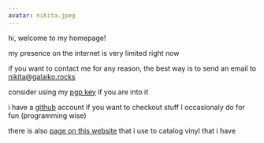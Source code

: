 ```yaml
---
avatar: nikita.jpeg
---
```


hi, welcome to my homepage!

my presence on the internet is very limited right now

if you want to contact me for any reason, the best way is to send an email to [nikita@galaiko.rocks][]

consider using my [pgp key][] if you are into it

i have a [github][] account if you want to checkout stuff I occasionaly do for fun (programming wise)

there is also [page on this website][] that i use to catalog vinyl that i have

[nikita@galaiko.rocks]: mailto:nikita@galaiko.rocks
[github]: https://github.com/ngalaiko
[pgp key]: /keys/nikita@galaiko.rocks.asc
[page on this website]: /records/
